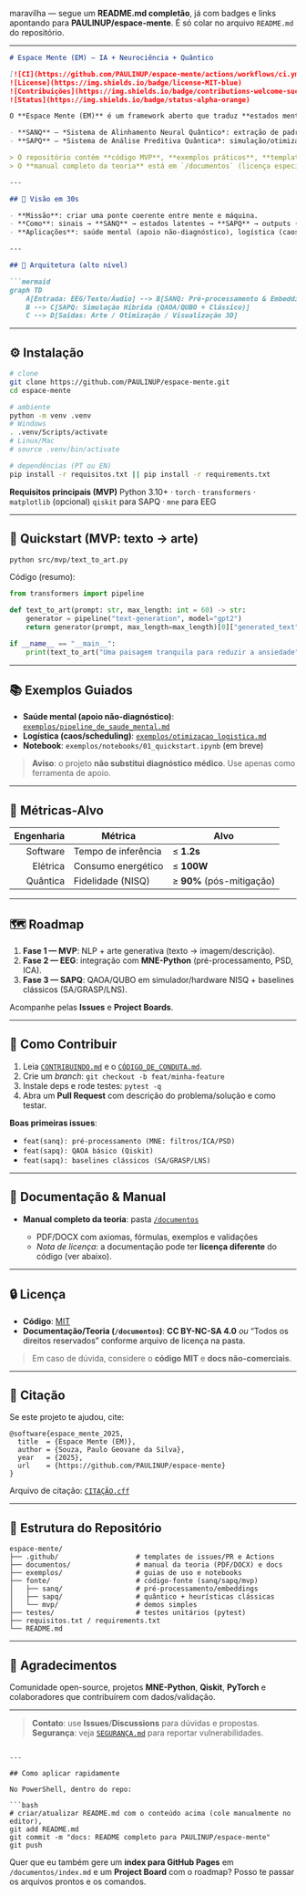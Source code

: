 maravilha — segue um **README.md completão**, já com badges e links apontando para **PAULINUP/espace-mente**. É só colar no arquivo `README.md` do repositório.

---

````markdown
# Espace Mente (EM) — IA + Neurociência + Quântico

[![CI](https://github.com/PAULINUP/espace-mente/actions/workflows/ci.yml/badge.svg)](https://github.com/PAULINUP/espace-mente/actions/workflows/ci.yml)
![License](https://img.shields.io/badge/license-MIT-blue)
![Contribuições](https://img.shields.io/badge/contributions-welcome-success)
![Status](https://img.shields.io/badge/status-alpha-orange)

O **Espace Mente (EM)** é um framework aberto que traduz **estados mentais** em **representações externas** (arte generativa, otimização logística, visualizações 3D), combinando:

- **SANQ** — *Sistema de Alinhamento Neural Quântico*: extração de padrões a partir de EEG/voz/texto e conversão para **embeddings**.
- **SAPQ** — *Sistema de Análise Preditiva Quântica*: simulação/otimização **híbrida** (quântico + clássico) de cenários futuros e decisões.

> O repositório contém **código MVP**, **exemplos práticos**, **templates de issues/PR** e **documentação**.  
> O **manual completo da teoria** está em `/documentos` (licença específica; ver seção **Licença**).

---

## 🔭 Visão em 30s

- **Missão**: criar uma ponte coerente entre mente e máquina.  
- **Como**: sinais → **SANQ** → estados latentes → **SAPQ** → outputs (arte/otimização).  
- **Aplicações**: saúde mental (apoio não-diagnóstico), logística (caos/scheduling), indústria criativa.

---

## 🧠 Arquitetura (alto nível)

```mermaid
graph TD
    A[Entrada: EEG/Texto/Áudio] --> B[SANQ: Pré-processamento & Embeddings]
    B --> C[SAPQ: Simulação Híbrida (QAOA/QUBO + Clássico)]
    C --> D[Saídas: Arte / Otimização / Visualização 3D]
````

---

## ⚙️ Instalação

```bash
# clone
git clone https://github.com/PAULINUP/espace-mente.git
cd espace-mente

# ambiente
python -m venv .venv
# Windows
. .venv/Scripts/activate
# Linux/Mac
# source .venv/bin/activate

# dependências (PT ou EN)
pip install -r requisitos.txt || pip install -r requirements.txt
```

**Requisitos principais (MVP)**
Python 3.10+ · `torch` · `transformers` · `matplotlib`
(opcional) `qiskit` para SAPQ · `mne` para EEG

---

## 🚀 Quickstart (MVP: texto → arte)

```bash
python src/mvp/text_to_art.py
```

Código (resumo):

```python
from transformers import pipeline

def text_to_art(prompt: str, max_length: int = 60) -> str:
    generator = pipeline("text-generation", model="gpt2")
    return generator(prompt, max_length=max_length)[0]["generated_text"]

if __name__ == "__main__":
    print(text_to_art("Uma paisagem tranquila para reduzir a ansiedade"))
```

---

## 📚 Exemplos Guiados

* **Saúde mental (apoio não-diagnóstico)**: [`exemplos/pipeline_de_saude_mental.md`](exemplos/pipeline_de_saude_mental.md)
* **Logística (caos/scheduling)**: [`exemplos/otimizacao_logistica.md`](exemplos/otimizacao_logistica.md)
* **Notebook**: `exemplos/notebooks/01_quickstart.ipynb` (em breve)

> **Aviso**: o projeto **não substitui diagnóstico médico**. Use apenas como ferramenta de apoio.

---

## 📐 Métricas-Alvo

| Engenharia | Métrica             | Alvo                      |
| ---------: | ------------------- | ------------------------- |
|   Software | Tempo de inferência | ≤ **1.2s**                |
|   Elétrica | Consumo energético  | ≤ **100W**                |
|   Quântica | Fidelidade (NISQ)   | ≥ **90%** (pós-mitigação) |

---

## 🗺️ Roadmap

1. **Fase 1 — MVP**: NLP + arte generativa (texto → imagem/descrição).
2. **Fase 2 — EEG**: integração com **MNE-Python** (pré-processamento, PSD, ICA).
3. **Fase 3 — SAPQ**: QAOA/QUBO em simulador/hardware NISQ + baselines clássicos (SA/GRASP/LNS).

Acompanhe pelas **Issues** e **Project Boards**.

---

## 🤝 Como Contribuir

1. Leia [`CONTRIBUINDO.md`](CONTRIBUINDO.md) e o [`CÓDIGO_DE_CONDUTA.md`](CÓDIGO_DE_CONDUTA.md).
2. Crie um *branch*: `git checkout -b feat/minha-feature`
3. Instale deps e rode testes: `pytest -q`
4. Abra um **Pull Request** com descrição do problema/solução e como testar.

**Boas primeiras issues**:

* `feat(sanq): pré-processamento (MNE: filtros/ICA/PSD)`
* `feat(sapq): QAOA básico (Qiskit)`
* `feat(sapq): baselines clássicos (SA/GRASP/LNS)`

---

## 🧾 Documentação & Manual

* **Manual completo da teoria**: pasta [`/documentos`](documentos/)

  * PDF/DOCX com axiomas, fórmulas, exemplos e validações
  * *Nota de licença*: a documentação pode ter **licença diferente** do código (ver abaixo).

---

## 🔒 Licença

* **Código**: [MIT](LICENÇA)
* **Documentação/Teoria (`/documentos`)**: **CC BY-NC-SA 4.0** *ou* “Todos os direitos reservados” conforme arquivo de licença na pasta.

> Em caso de dúvida, considere o **código MIT** e **docs não-comerciais**.

---

## 📄 Citação

Se este projeto te ajudou, cite:

```
@software{espace_mente_2025,
  title  = {Espace Mente (EM)},
  author = {Souza, Paulo Geovane da Silva},
  year   = {2025},
  url    = {https://github.com/PAULINUP/espace-mente}
}
```

Arquivo de citação: [`CITAÇÃO.cff`](CITAÇÃO.cff)

---

## 🧩 Estrutura do Repositório

```
espace-mente/
├── .github/                   # templates de issues/PR e Actions
├── documentos/                # manual da teoria (PDF/DOCX) e docs
├── exemplos/                  # guias de uso e notebooks
├── fonte/                     # código-fonte (sanq/sapq/mvp)
│   ├── sanq/                  # pré-processamento/embeddings
│   ├── sapq/                  # quântico + heurísticas clássicas
│   └── mvp/                   # demos simples
├── testes/                    # testes unitários (pytest)
├── requisitos.txt / requirements.txt
└── README.md
```

---

## 🙌 Agradecimentos

Comunidade open-source, projetos **MNE-Python**, **Qiskit**, **PyTorch** e colaboradores que contribuírem com dados/validação.

---

> **Contato**: use **Issues**/**Discussions** para dúvidas e propostas.
> **Segurança**: veja [`SEGURANÇA.md`](SEGURANÇA.md) para reportar vulnerabilidades.

````

---

## Como aplicar rapidamente

No PowerShell, dentro do repo:

```bash
# criar/atualizar README.md com o conteúdo acima (cole manualmente no editor),
git add README.md
git commit -m "docs: README completo para PAULINUP/espace-mente"
git push
````

Quer que eu também gere um **index para GitHub Pages** em `/documentos/index.md` e um **Project Board** com o roadmap? Posso te passar os arquivos prontos e os comandos.
